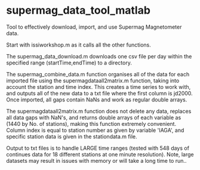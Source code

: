 # supermag_data_tool_matlab
Tool to effectively download, import, and use Supermag Magnetometer data.

Start with issiworkshop.m as it calls all the other functions.

The supermag_data_download.m downloads one csv file per day within the specified range (startTime,endTime) to a directory.

The supermag_combine_data.m function organises all of the data for each imported file using the supermagdataall2matrix.m function, taking into account the station and time index. This creates a time series to work with, and outputs all of the new data to a txt file where the first column is jd2000. Once imported, all gaps contain NaNs and work as regular double arrays.

The supermagdataall2matrix.m function does not delete any data, replaces all data gaps with NaN's, and returns double arrays of each variable as (1440 by No. of stations), making this function extremely convenient. Column index is equal to station number as given by variable 'IAGA', and specific station data is given in the stationdata.m file.

Output to txt files is to handle LARGE time ranges (tested with 548 days of continues data for 18 different stations at one minute resolution). Note, large datasets may result in issues with memory or will take a long time to run..
